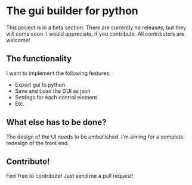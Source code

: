 # The gui builder for python

This project is in a beta section. There are currently no releases, but they will come soon. 
I would appreciate, if you contribute. All contributers are welcome!

## The functionality

I want to implement the following festures:

- Export gui to python
- Save and Load the GUI as json
- Settings for each control element
- Etc.


## What else has to be done?

The design of the UI needs to be embellished. I'm aiming for a complete redesign of the front end.

## Contribute!

Feel free to contribute! Just send me a pull request!

